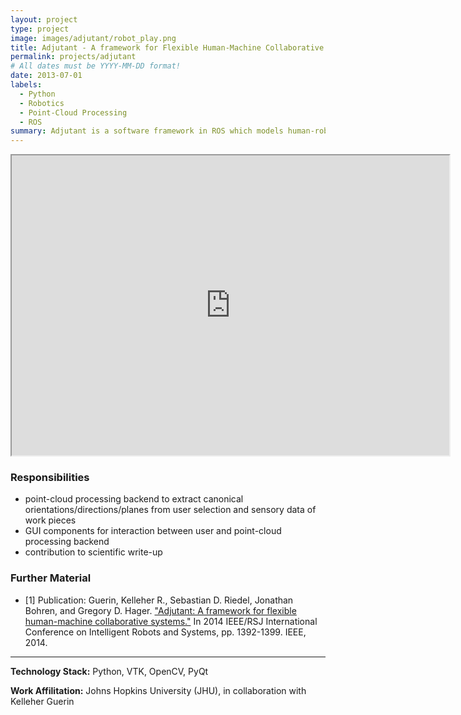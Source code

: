 ```yaml
---
layout: project
type: project
image: images/adjutant/robot_play.png
title: Adjutant - A framework for Flexible Human-Machine Collaborative Systems
permalink: projects/adjutant
# All dates must be YYYY-MM-DD format!
date: 2013-07-01
labels:
  - Python
  - Robotics
  - Point-Cloud Processing
  - ROS
summary: Adjutant is a software framework in ROS which models human-robot collaborative systems via relating sets of robot capabilities to specific user interfaces or interaction paradigms.
---
```


<div class="embed-container">
  <iframe src="https://drive.google.com/file/d/1SY22FvxzqOUPO08vG41fKPCf5bBPtKFn/preview" width="700" height="480"></iframe>
</div>

### Responsibilities
- point-cloud processing backend to extract canonical orientations/directions/planes from user selection and sensory data of work pieces
- GUI components for interaction between user and point-cloud processing backend
- contribution to scientific write-up

### Further Material
- [1] Publication: Guerin, Kelleher R., Sebastian D. Riedel, Jonathan Bohren, and Gregory D. Hager. <a href="https://ieeexplore.ieee.org/abstract/document/6942739">"Adjutant: A framework for flexible human-machine collaborative systems."</a> In 2014 IEEE/RSJ International Conference on Intelligent Robots and Systems, pp. 1392-1399. IEEE, 2014.

<hr>

**Technology Stack:** Python, VTK, OpenCV, PyQt

**Work Affilitation:** Johns Hopkins University (JHU), in collaboration with Kelleher Guerin
